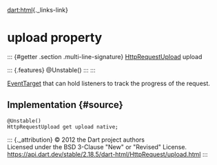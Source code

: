 [dart:html](../../dart-html/dart-html-library){._links-link}

upload property
===============

::: {#getter .section .multi-line-signature}
[HttpRequestUpload](../httprequestupload-class) upload

::: {.features}
\@Unstable()
:::
:::

[EventTarget](../eventtarget-class) that can hold listeners to track the
progress of the request.

Implementation {#source}
--------------

``` {.language-dart data-language="dart"}
@Unstable()
HttpRequestUpload get upload native;
```

::: {._attribution}
© 2012 the Dart project authors\
Licensed under the BSD 3-Clause \"New\" or \"Revised\" License.\
<https://api.dart.dev/stable/2.18.5/dart-html/HttpRequest/upload.html>
:::
